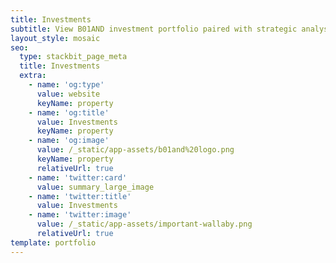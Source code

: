 ```yaml
---
title: Investments
subtitle: View B01AND investment portfolio paired with strategic analysis & overviews
layout_style: mosaic
seo:
  type: stackbit_page_meta
  title: Investments
  extra:
    - name: 'og:type'
      value: website
      keyName: property
    - name: 'og:title'
      value: Investments
      keyName: property
    - name: 'og:image'
      value: /_static/app-assets/b01and%20logo.png
      keyName: property
      relativeUrl: true
    - name: 'twitter:card'
      value: summary_large_image
    - name: 'twitter:title'
      value: Investments
    - name: 'twitter:image'
      value: /_static/app-assets/important-wallaby.png
      relativeUrl: true
template: portfolio
---
```

